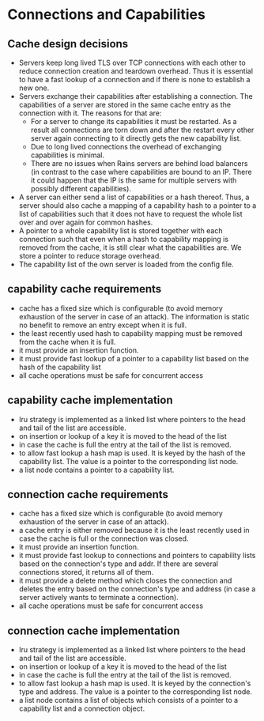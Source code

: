 # Connections and Capabilities

## Cache design decisions
- Servers keep long lived TLS over TCP connections with each other to reduce connection creation and
  teardown overhead. Thus it is essential to have a fast lookup of a connection and if there is none
  to establish a new one.
- Servers exchange their capabilities after establishing a connection. The capabilities of a server
  are stored in the same cache entry as the connection with it. The reasons for that are:
  - For a server to change its capabilities it must be restarted. As a result all connections are 
    torn down and after the restart every other server again connecting to it directly gets the new 
    capability list.
  - Due to long lived connections the overhead of exchanging capabilities is minimal.
  - There are no issues when Rains servers are behind load balancers (in contrast to the case where
    capabilities are bound to an IP. There it could happen that the IP is the same for 
    multiple servers with possibly different capabilities).
- A server can either send a list of capabilities or a hash thereof. Thus, a server should also
  cache a mapping of a capability hash to a pointer to a list of capabilities such that it
  does not have to request the whole list over and over again for common hashes.
- A pointer to a whole capability list is stored together with each connection such that even when 
  a hash to capability mapping is removed from the cache, it is still clear what the capabilities
  are. We store a pointer to reduce storage overhead.
- The capability list of the own server is loaded from the config file.

## capability cache requirements
- cache has a fixed size which is configurable (to avoid memory exhaustion of the server in case of
  an attack). The information is static no benefit to remove an entry except when it is full.
- the least recently used hash to capability mapping must be removed from the cache when it is full.
- it must provide an insertion function.
- it must provide fast lookup of a pointer to a capability list based on the hash of the capability
  list
- all cache operations must be safe for concurrent access

## capability cache implementation
- lru strategy is implemented as a linked list where pointers to the head and tail of the list are
  accessible.
- on insertion or lookup of a key it is moved to the head of the list
- in case the cache is full the entry at the tail of the list is removed.
- to allow fast lookup a hash map is used. It is keyed by the hash of the capability list. The value
  is a pointer to the corresponding list node.
- a list node contains a pointer to a capability list.

## connection cache requirements
- cache has a fixed size which is configurable (to avoid memory exhaustion of the server in case of
  an attack).
- a cache entry is either removed because it is the least recently used in case the cache is full or
  the connection was closed. 
- it must provide an insertion function.
- it must provide fast lookup to connections and pointers to capability lists based on the
  connection's type and addr. If there are several connections stored, it returns all of them.
- it must provide a delete method which closes the connection and deletes the entry based on the
  connection's type and address (in case a server actively wants to terminate a connection).
- all cache operations must be safe for concurrent access

## connection cache implementation
- lru strategy is implemented as a linked list where pointers to the head and tail of the list are
  accessible.
- on insertion or lookup of a key it is moved to the head of the list
- in case the cache is full the entry at the tail of the list is removed.
- to allow fast lookup a hash map is used. It is keyed by the connection's type and address. The
  value is a pointer to the corresponding list node.
- a list node contains a list of objects which consists of a pointer to a capability list and a 
  connection object.

